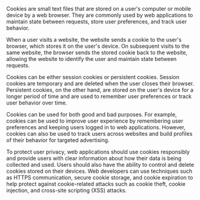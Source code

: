 Cookies are small text files that are stored on a user's computer or mobile device by a web browser. They are commonly used by web applications to maintain state between requests, store user preferences, and track user behavior.

When a user visits a website, the website sends a cookie to the user's browser, which stores it on the user's device. On subsequent visits to the same website, the browser sends the stored cookie back to the website, allowing the website to identify the user and maintain state between requests.

Cookies can be either session cookies or persistent cookies. Session cookies are temporary and are deleted when the user closes their browser. Persistent cookies, on the other hand, are stored on the user's device for a longer period of time and are used to remember user preferences or track user behavior over time.

Cookies can be used for both good and bad purposes. For example, cookies can be used to improve user experience by remembering user preferences and keeping users logged in to web applications. However, cookies can also be used to track users across websites and build profiles of their behavior for targeted advertising.

To protect user privacy, web applications should use cookies responsibly and provide users with clear information about how their data is being collected and used. Users should also have the ability to control and delete cookies stored on their devices. Web developers can use techniques such as HTTPS communication, secure cookie storage, and cookie expiration to help protect against cookie-related attacks such as cookie theft, cookie injection, and cross-site scripting (XSS) attacks.
